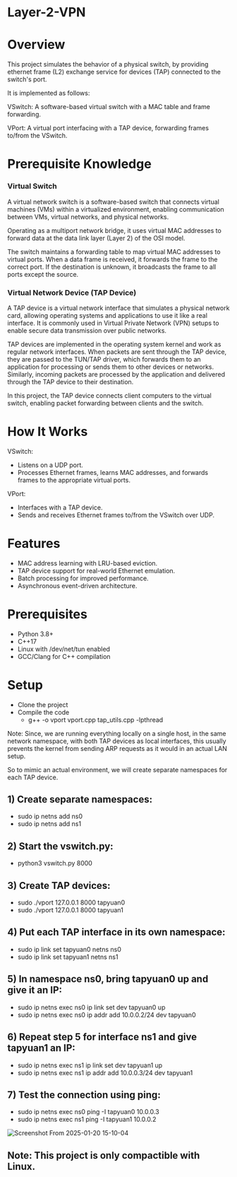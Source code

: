 # Layer-2-VPN

# Overview
This project simulates the behavior of a physical switch, by providing ethernet frame (L2) exchange service for devices (TAP) connected to the switch's port.

It is implemented as follows:

VSwitch: A software-based virtual switch with a MAC table and frame forwarding.

VPort: A virtual port interfacing with a TAP device, forwarding frames to/from the VSwitch.

# Prerequisite Knowledge
### Virtual Switch

A virtual network switch is a software-based switch that connects virtual machines (VMs) within a virtualized environment, enabling communication between VMs, virtual networks, and physical networks.

Operating as a multiport network bridge, it uses virtual MAC addresses to forward data at the data link layer (Layer 2) of the OSI model.

The switch maintains a forwarding table to map virtual MAC addresses to virtual ports. When a data frame is received, it forwards the frame to the correct port. If the destination is unknown, it broadcasts the frame to all ports except the source.

### Virtual Network Device (TAP Device)

A TAP device is a virtual network interface that simulates a physical network card, allowing operating systems and applications to use it like a real interface. It is commonly used in Virtual Private Network (VPN) setups to enable secure data transmission over public networks.

TAP devices are implemented in the operating system kernel and work as regular network interfaces. When packets are sent through the TAP device, they are passed to the TUN/TAP driver, which forwards them to an application for processing or sends them to other devices or networks. Similarly, incoming packets are processed by the application and delivered through the TAP device to their destination.

In this project, the TAP device connects client computers to the virtual switch, enabling packet forwarding between clients and the switch.


# How It Works
VSwitch:
* Listens on a UDP port.
* Processes Ethernet frames, learns MAC addresses, and forwards frames to the appropriate virtual ports.

VPort:
* Interfaces with a TAP device.
* Sends and receives Ethernet frames to/from the VSwitch over UDP.

# Features
* MAC address learning with LRU-based eviction.
* TAP device support for real-world Ethernet emulation.
* Batch processing for improved performance.
* Asynchronous event-driven architecture.


# Prerequisites
- Python 3.8+
- C++17
- Linux with /dev/net/tun enabled
- GCC/Clang for C++ compilation

# Setup
- Clone the project
- Compile the code
  - g++ -o vport vport.cpp tap_utils.cpp -lpthread


Note: Since, we are running everything locally on a single host, in the same network namespace, with both TAP devices as local interfaces, this usually prevents the kernel from sending ARP requests as it would in an actual LAN setup.

So to mimic an actual environment, we will create separate namespaces for each TAP device.


## 1) Create separate namespaces:
- sudo ip netns add ns0
- sudo ip netns add ns1

## 2) Start the vswitch.py:
- python3 vswitch.py 8000

## 3) Create TAP devices:
- sudo ./vport 127.0.0.1 8000 tapyuan0
- sudo ./vport 127.0.0.1 8000 tapyuan1

## 4) Put each TAP interface in its own namespace:
- sudo ip link set tapyuan0 netns ns0
- sudo ip link set tapyuan1 netns ns1

## 5) In namespace ns0, bring tapyuan0 up and give it an IP:
- sudo ip netns exec ns0 ip link set dev tapyuan0 up
- sudo ip netns exec ns0 ip addr add 10.0.0.2/24 dev tapyuan0

## 6) Repeat step 5 for interface ns1 and give tapyuan1 an IP:
- sudo ip netns exec ns1 ip link set dev tapyuan1 up
- sudo ip netns exec ns1 ip addr add 10.0.0.3/24 dev tapyuan1

## 7) Test the connection using ping:
- sudo ip netns exec ns0 ping -I tapyuan0 10.0.0.3
- sudo ip netns exec ns1 ping -I tapyuan1 10.0.0.2

![Screenshot From 2025-01-20 15-10-04](https://github.com/user-attachments/assets/1c36f186-7636-434d-ad7c-fc036113f6bf)



## Note: This project is only compactible with Linux.
